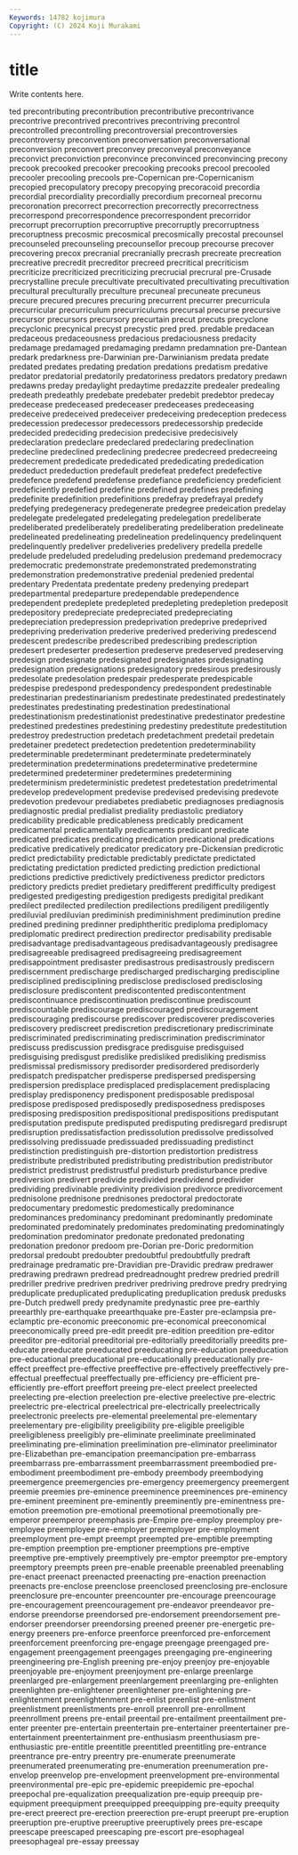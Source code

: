 ```yaml
---
Keywords: 14782 kojimura
Copyright: (C) 2024 Koji Murakami
---
```


# title

Write contents here.



ted precontributing precontribution precontributive precontrivance precontrive precontrived
precontrives precontriving precontrol precontrolled precontrolling precontroversial precontroversies precontroversy preconvention preconversation
preconversational preconversion preconvert preconvey preconveyal preconveyance preconvict preconviction preconvince preconvinced
preconvincing precony precook precooked precooker precooking precooks precool precooled precooler
precooling precools pre-Copernican pre-Copernicanism precopied precopulatory precopy precopying precoracoid precordia
precordial precordiality precordially precordium precorneal precornu precoronation precorrect precorrection precorrectly
precorrectness precorrespond precorrespondence precorrespondent precorridor precorrupt precorruption precorruptive precorruptly precorruptness
precoruptness precosmic precosmical precosmically precostal precounsel precounseled precounseling precounsellor precoup
precourse precover precovering precox precranial precranially precrash precreate precreation precreative
precredit precreditor precreed precritical precriticism precriticize precriticized precriticizing precrucial precrural
pre-Crusade precrystalline precule precultivate precultivated precultivating precultivation precultural preculturally preculture
precuneal precuneate precuneus precure precured precures precuring precurrent precurrer precurricula
precurricular precurriculum precurriculums precursal precurse precursive precursor precursors precursory precurtain
precut precuts precyclone precyclonic precynical precyst precystic pred pred. predable
predacean predaceous predaceousness predacious predaciousness predacity predamage predamaged predamaging predamn
predamnation pre-Dantean predark predarkness pre-Darwinian pre-Darwinianism predata predate predated predates
predating predation predations predatism predative predator predatorial predatorily predatoriness predators
predatory predawn predawns preday predaylight predaytime predazzite predealer predealing predeath
predeathly predebate predebater predebit predebtor predecay predecease predeceased predeceaser predeceases
predeceasing predeceive predeceived predeceiver predeceiving predeception predecess predecession predecessor predecessors
predecessorship predecide predecided predeciding predecision predecisive predecisively predeclaration predeclare predeclared
predeclaring predeclination predecline predeclined predeclining predecree predecreed predecreeing predecrement prededicate
prededicated prededicating prededication prededuct prededuction predefault predefeat predefect predefective predefence
predefend predefense predefiance predeficiency predeficient predeficiently predefied predefine predefined predefines
predefining predefinite predefinition predefinitions predefray predefrayal predefy predefying predegeneracy predegenerate
predegree predeication predelay predelegate predelegated predelegating predelegation predeliberate predeliberated predeliberately
predeliberating predeliberation predelineate predelineated predelineating predelineation predelinquency predelinquent predelinquently predeliver
predeliveries predelivery predella predelle predelude predeluded predeluding predelusion predemand predemocracy
predemocratic predemonstrate predemonstrated predemonstrating predemonstration predemonstrative predenial predenied predental predentary
Predentata predentate predeny predenying predepart predepartmental predeparture predependable predependence predependent
predeplete predepleted predepleting predepletion predeposit predepository predepreciate predepreciated predepreciating predepreciation
predepression predeprivation predeprive predeprived predepriving prederivation prederive prederived prederiving predescend
predescent predescribe predescribed predescribing predescription predesert predeserter predesertion predeserve predeserved
predeserving predesign predesignate predesignated predesignates predesignating predesignation predesignations predesignatory predesirous
predesirously predesolate predesolation predespair predesperate predespicable predespise predespond predespondency predespondent
predestinable predestinarian predestinarianism predestinate predestinated predestinately predestinates predestinating predestination predestinational
predestinationism predestinationist predestinative predestinator predestine predestined predestines predestining predestiny predestitute
predestitution predestroy predestruction predetach predetachment predetail predetain predetainer predetect predetection
predetention predeterminability predeterminable predeterminant predeterminate predeterminately predetermination predeterminations predeterminative predetermine
predetermined predeterminer predetermines predetermining predeterminism predeterministic predetest predetestation predetrimental predevelop
predevelopment predevise predevised predevising predevote predevotion predevour prediabetes prediabetic prediagnoses
prediagnosis prediagnostic predial predialist prediality prediastolic prediatory predicability predicable predicableness
predicably predicament predicamental predicamentally predicaments predicant predicate predicated predicates predicating
predication predicational predications predicative predicatively predicator predicatory pre-Dickensian predicrotic predict
predictability predictable predictably predictate predictated predictating predictation predicted predicting prediction
predictional predictions predictive predictively predictiveness predictor predictors predictory predicts prediet
predietary predifferent predifficulty predigest predigested predigesting predigestion predigests predigital predikant
predilect predilected predilection predilections prediligent prediligently prediluvial prediluvian prediminish prediminishment
prediminution predine predined predining predinner prediphtheritic prediploma prediplomacy prediplomatic predirect
predirection predirector predisability predisable predisadvantage predisadvantageous predisadvantageously predisagree predisagreeable predisagreed
predisagreeing predisagreement predisappointment predisaster predisastrous predisastrously prediscern prediscernment predischarge predischarged
predischarging prediscipline predisciplined predisciplining predisclose predisclosed predisclosing predisclosure prediscontent prediscontented
prediscontentment prediscontinuance prediscontinuation prediscontinue prediscount prediscountable prediscourage prediscouraged prediscouragement prediscouraging
prediscourse prediscover prediscoverer prediscoveries prediscovery prediscreet prediscretion prediscretionary prediscriminate prediscriminated
prediscriminating prediscrimination prediscriminator prediscuss prediscussion predisgrace predisguise predisguised predisguising predisgust
predislike predisliked predisliking predismiss predismissal predismissory predisorder predisordered predisorderly predispatch
predispatcher predisperse predispersed predispersing predispersion predisplace predisplaced predisplacement predisplacing predisplay
predisponency predisponent predisposable predisposal predispose predisposed predisposedly predisposedness predisposes predisposing
predisposition predispositional predispositions predisputant predisputation predispute predisputed predisputing predisregard predisrupt
predisruption predissatisfaction predissolution predissolve predissolved predissolving predissuade predissuaded predissuading predistinct
predistinction predistinguish pre-distortion predistortion predistress predistribute predistributed predistributing predistribution predistributor
predistrict predistrust predistrustful predisturb predisturbance predive prediversion predivert predivide predivided
predividend predivider predividing predivinable predivinity predivision predivorce predivorcement prednisolone prednisone
prednisones predoctoral predoctorate predocumentary predomestic predomestically predominance predominances predominancy predominant
predominantly predominate predominated predominately predominates predominating predominatingly predomination predominator predonate
predonated predonating predonation predonor predoom pre-Dorian pre-Doric predormition predorsal predoubt
predoubter predoubtful predoubtfully predraft predrainage predramatic pre-Dravidian pre-Dravidic predraw predrawer
predrawing predrawn predread predreadnought predrew predried predrill predriller predrive predriven
predriver predriving predrove predry predrying preduplicate preduplicated preduplicating preduplication predusk
predusks pre-Dutch predwell predy predynamite predynastic pree pre-earthly preearthly pre-earthquake
preearthquake pre-Easter pre-eclampsia pre-eclamptic pre-economic preeconomic pre-economical preeconomical preeconomically preed
pre-edit preedit pre-edition preedition pre-editor preeditor pre-editorial preeditorial pre-editorially preeditorially
preedits pre-educate preeducate preeducated preeducating pre-education preeducation pre-educational preeducational pre-educationally
preeducationally pre-effect preeffect pre-effective preeffective pre-effectively preeffectively pre-effectual preeffectual preeffectually
pre-efficiency pre-efficient pre-efficiently pre-effort preeffort preeing pre-elect preelect preelected preelecting
pre-election preelection pre-elective preelective pre-electric preelectric pre-electrical preelectrical pre-electrically preelectrically
preelectronic preelects pre-elemental preelemental pre-elementary preelementary pre-eligibility preeligibility pre-eligible preeligible
preeligibleness preeligibly pre-eliminate preeliminate preeliminated preeliminating pre-elimination preelimination pre-eliminator preeliminator
pre-Elizabethan pre-emancipation preemancipation pre-embarrass preembarrass pre-embarrassment preembarrassment preembodied pre-embodiment preembodiment
pre-embody preembody preembodying preemergence preemergencies pre-emergency preemergency preemergent preemie preemies
pre-eminence preeminence preeminences pre-eminency pre-eminent preeminent pre-eminently preeminently pre-eminentness pre-emotion
preemotion pre-emotional preemotional preemotionally pre-emperor preemperor preemphasis pre-Empire pre-employ preemploy
pre-employee preemployee pre-employer preemployer pre-employment preemployment pre-empt preempt preempted pre-emptible
preempting pre-emption preemption pre-emptioner preemptions pre-emptive preemptive pre-emptively preemptively pre-emptor
preemptor pre-emptory preemptory preempts preen pre-enable preenable preenabled preenabling pre-enact
preenact preenacted preenacting pre-enaction preenaction preenacts pre-enclose preenclose preenclosed preenclosing
pre-enclosure preenclosure pre-encounter preencounter pre-encourage preencourage pre-encouragement preencouragement pre-endeavor preendeavor
pre-endorse preendorse preendorsed pre-endorsement preendorsement pre-endorser preendorser preendorsing preened preener
pre-energetic pre-energy preeners pre-enforce preenforce preenforced pre-enforcement preenforcement preenforcing pre-engage
preengage preengaged pre-engagement preengagement preengages preengaging pre-engineering preengineering pre-English preening
pre-enjoy preenjoy pre-enjoyable preenjoyable pre-enjoyment preenjoyment pre-enlarge preenlarge preenlarged pre-enlargement
preenlargement preenlarging pre-enlighten preenlighten pre-enlightener preenlightener pre-enlightening pre-enlightenment preenlightenment pre-enlist
preenlist pre-enlistment preenlistment preenlistments pre-enroll preenroll pre-enrollment preenrollment preens pre-entail
preentail pre-entailment preentailment pre-enter preenter pre-entertain preentertain pre-entertainer preentertainer pre-entertainment
preentertainment pre-enthusiasm preenthusiasm pre-enthusiastic pre-entitle preentitle preentitled preentitling pre-entrance preentrance
pre-entry preentry pre-enumerate preenumerate preenumerated preenumerating pre-enumeration preenumeration pre-envelop preenvelop
pre-envelopment preenvelopment pre-environmental preenvironmental pre-epic pre-epidemic preepidemic pre-epochal preepochal pre-equalization
preequalization pre-equip preequip pre-equipment preequipment preequipped preequipping pre-equity preequity pre-erect
preerect pre-erection preerection pre-erupt preerupt pre-eruption preeruption pre-eruptive preeruptive preeruptively
prees pre-escape preescape preescaped preescaping pre-escort pre-esophageal preesophageal pre-essay preessay
